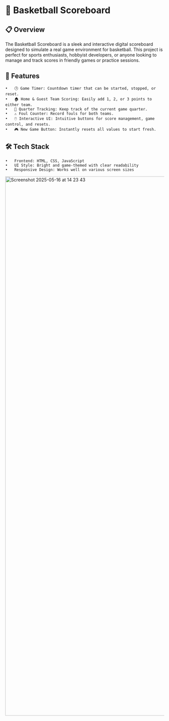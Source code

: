 # 🏀 Basketball Scoreboard
## 📋 Overview
The Basketball Scoreboard is a sleek and interactive digital scoreboard designed to simulate a real game environment for basketball. This project is perfect for sports enthusiasts, hobbyist developers, or anyone looking to manage and track scores in friendly games or practice sessions.
## 🎯 Features
	•	🕒 Game Timer: Countdown timer that can be started, stopped, or reset.
	•	🏠 Home & Guest Team Scoring: Easily add 1, 2, or 3 points to either team.
	•	🔄 Quarter Tracking: Keep track of the current game quarter.
	•	⚠️ Foul Counter: Record fouls for both teams.
	•	🖱️ Interactive UI: Intuitive buttons for score management, game control, and resets.
	•	🎮 New Game Button: Instantly resets all values to start fresh.
 ## 🛠️ Tech Stack
	•	Frontend: HTML, CSS, JavaScript
	•	UI Style: Bright and game-themed with clear readability
	•	Responsive Design: Works well on various screen sizes
 <img width="1710" alt="Screenshot 2025-05-16 at 14 23 43" src="https://github.com/user-attachments/assets/ba5b6be8-0637-42ec-8550-c78641ec9751" />
